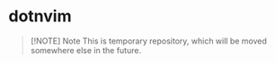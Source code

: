 # dotnvim 

> [!NOTE] Note
> This is temporary repository, which will be moved
> somewhere else in the future.
